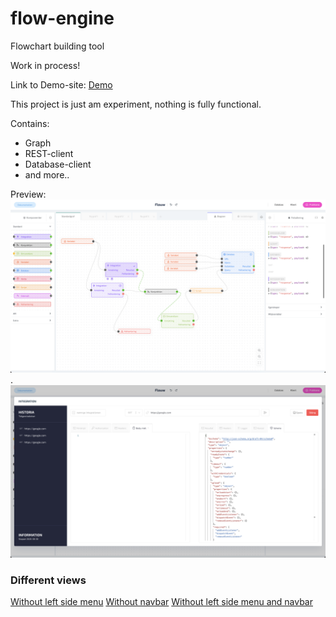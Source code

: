 # flow-engine
Flowchart building tool

Work in process!

Link to Demo-site:
<a href="http://rest-client.surge.sh/">Demo</a>


This project is just am experiment, nothing is fully functional.

Contains:
  - Graph
  - REST-client
  - Database-client
  - and more..


Preview:
<img src="https://raw.githubusercontent.com/nexriz/flow-engine/main/src/Screenshot.png" alt="Alt Text" style="max-width:100%;">
.
<img src="https://raw.githubusercontent.com/nexriz/flow-engine/main/Screenshot%202021-01-19%20at%2012.39.59.png" alt="Alt Text" style="max-width:100%;">



### Different views

<a href="http://rest-client.surge.sh/?sidenone">Without left side menu</a>
<a href="http://rest-client.surge.sh/?blank">Without navbar</a>
<a href="http://rest-client.surge.sh/?sidenone&blank">Without left side menu and navbar</a>




